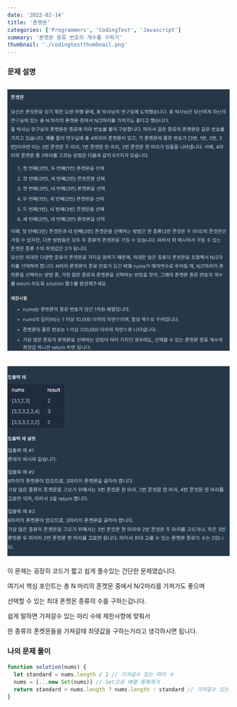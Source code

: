 ```yaml
---
date: '2022-02-14'
title: '폰켓몬'
categories: ['Programmers', 'CodingTest', 'Javascript']
summary: '폰켓몬 종류 번호의 개수를 구하기'
thumbnail: './codingtestthumbnail.png'
---
```


### 문제 설명

## ![file:///C:/Reactblog/LEEBLOG/static/programmers/pkmon1.PNG](../static/programmers/pkmon1.PNG)

## ![file:///C:/Reactblog/LEEBLOG/static/programmers/pkmon2.PNG](../static/programmers/pkmon2.PNG)

이 문제는 굉장히 코드가 짧고 쉽게 풀수있는 간단한 문제였습니다.

여기서 핵심 포인트는 총 N 마리의 폰켓몬 중에서 N/2마리를 가져가도 좋으며

선택할 수 있는 최대 폰켓몬 종류의 수를 구하는겁니다.

쉽게 말하면 가져갈수 있는 마리 수에 제한사항에 맞춰서

한 종류의 폰켓몬들을 가져갈때 최댓값을 구하는거라고 생각하시면 됩니다.

### 나의 문제 풀이

```javascript
function solution(nums) {
  let standard = nums.length / 2 // 가져갈수 있는 마리 수
  nums = [...new Set(nums)] // Set으로 배열 중복제거
  return standard > nums.length ? nums.length : standard // 가져갈수 있는 마리 수 > 한 종류의 폰켓몬들을 가져갈때 최댓값
}
```
